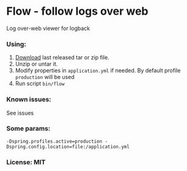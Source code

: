 Flow - follow logs over web
==============
Log over-web viewer for logback

### Using:
1. [Download](https://github.com/avvero/flow/releases) last released tar or zip file.  
2. Unzip or untar it.
3. Modify properties in `application.yml` if needed. By default profile `production` will be used
4. Run script `bin/flow`

### Known issues:
See issues

### Some params:
```
-Dspring.profiles.active=production -Dspring.config.location=file:/application.yml
```

### License: MIT
